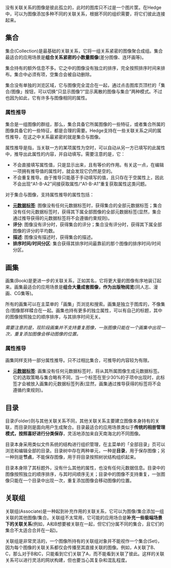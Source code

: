 没有关联关系的图像是彼此孤立的，此时的图库只不过是一个图片筐。在Hedge中，可以为图像添加多种不同的关联关系，根据不同的组织需要，将它们彼此连接起来。

## 集合

集合(Collection)是最基础的关联关系，它将一组关系紧密的图像聚合成组。集合最适合的应用场景是**组合关系紧密的小数量图像**(差分图像、连环画等)。

集合持有的额外信息不多。它之中的图像没有独立的排序，完全按照排序时间来排布。集合中必须有项，空集合会被自动删除。

集合没有单独的浏览区域，它与图像完全混合在一起，通过点击图库页顶栏的「集合/图像」按钮，可以切换“只显示图像”/“显示离散的图像与集合”两种模式。不过也因为如此，它有许多与图像相同的属性。

### 属性推导

集合是一组图像的群组，那么，集合具备它所属图像的一些特征，或者集合所属的图像具备它的一些特征，都是合理的需要。Hedge支持在一些关联关系之间的属性推导，在这之中关系最紧密的就是集合与图像。

属性推导是指，当关联一方的某项属性为空时，可以自动从另一方已填写的此属性中，推导出此属性的内容，并自动填写。需要注意的是，它：
* 不会直接填写属性值，只是显示出来，且有等价的作用。有关这一点，在编辑一项拥有推导值的属性时，就会发现它仍然是空的。
* 不会重复推导。由于推导只能基于手动填写的值，且只存在于空属性上，因此不会出现“A1-B-A2”间接获取属性/“A1-B-A1”重复获取属性这类问题。

对于集合与图像，支持属性推导的属性包括：
* **[元数据标签](#/guide?md=meta-tag)**: 图像没有任何元数据标签时，获得集合的全部元数据标签；集合没有任何元数据标签时，获得其下属全部图像的全部元数据标签(显然，集合通过推导获得的元数据标签将不会遵循约束规则)。
* **评分**: 图像没有评分时，获得集合的评分；集合没有评分时，获得其下属全部图像的评分的平均数。
* **描述**: 图像没有描述时，获得集合的描述。
* **排序时间/时间分区**: 集合获得其排序时间最靠前的那个图像的排序时间/时间分区。

## 画集

画集(Book)是更进一步的关联关系，正如其名，它将更大量的图像有序地装订起来。画集最适合的应用场景是**组合大量成套图像，作为出版物阅览**(同人志、漫画、CG集等)。

所有的画集可以在主菜单的「画集」页浏览和搜索。画集是独立于图库的，不像集合/图像那样糅合在一起。画集也持有更多的独立属性，可以有自己的标题，其中的图像按照独立的顺序排序，与其排序时间无关。

*需要注意的是，现阶段画集并不支持重复图像，一张图像只能在一个画集中出现一次，重复添加图像会移动图像的位置。*

### 属性推导

画集同样支持一部分属性推导。只不过相比集合，可推导的内容较为有限。
* **[元数据标签](#/guide?md=meta-tag)**: 画集没有任何元数据标签时，将从其所属图像生成元数据标签。它的选取策略与集合略有不同，当一个标签在至少30%的子项中出现时，此标签才会被放入画集的元数据标签列表(显然，画集通过推导获得的标签将不会遵循约束规则)。

## 目录

目录(Folder)则与其他关联关系不同，其他关联关系主要建立图像本身持有的关联，而目录则是面向用户生成聚合。目录最适合的应用场景类似于**传统的相册管理模式，按照喜好进行分类保存**，灵活地添加来自天南海北的不同图像。

目录本身采用类似文件系统的结构进行组织管理，在主菜单的「全部目录」页可以浏览和编辑全部的目录。目录树中存在两种单元，一种是**目录**，用于保存图像；另一种则是**节点**，不能保存图像，用于将目录按照树状结构组织起来。

目录本身除了其标题外，没有什么其他的属性，也没有任何元数据信息。目录中的图像按照独立的顺序排序，与其时间顺序无关；目录中的图像不支持重复，一张图像只能在一个目录中出现一次，重复添加图像会移动图像的位置。

## 关联组

关联组(Associate)是一种起到补充作用的关联关系，它可以为图像/集合添加一组关联的其他图像/集合。关联组不太常用，它可能的应用场合是**补充一些极端场景下的关联关系**(例如，A和B想要被关联在一起，但它们分属不同的集合，且它们的集合不太适合合并在一起)。

关联组是非常灵活的，一个图像所持有的关联组对象并不能视作一个集合(Set)，因为每个图像的关联关系都仅会传播至其直接关联的图像。例如，A关联了B、C，那么对于B和C，只能看到它们关联了A，而不能看到关联了彼此。这样的关联关系可以进行灵活的网状构建，但也要当心其复杂和混乱程度。